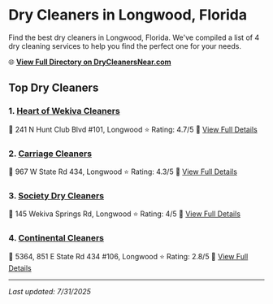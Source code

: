 # Dry Cleaners in Longwood, Florida

Find the best dry cleaners in Longwood, Florida. We've compiled a list of 4 dry cleaning services to help you find the perfect one for your needs.

🌐 **[View Full Directory on DryCleanersNear.com](https://drycleanersnear.com/city/US/Florida/Longwood)**

## Top Dry Cleaners

### 1. [Heart of Wekiva Cleaners](https://drycleanersnear.com/dryCleaner/68858834aef64230e206adfb/heart-of-wekiva-cleaners)
📍 241 N Hunt Club Blvd #101, Longwood
⭐ Rating: 4.7/5
🔗 [View Full Details](https://drycleanersnear.com/dryCleaner/68858834aef64230e206adfb/heart-of-wekiva-cleaners)

### 2. [Carriage Cleaners](https://drycleanersnear.com/dryCleaner/688588c6aef64230e206b335/carriage-cleaners)
📍 967 W State Rd 434, Longwood
⭐ Rating: 4.3/5
🔗 [View Full Details](https://drycleanersnear.com/dryCleaner/688588c6aef64230e206b335/carriage-cleaners)

### 3. [Society Dry Cleaners](https://drycleanersnear.com/dryCleaner/688588a3aef64230e206b23a/society-dry-cleaners)
📍 145 Wekiva Springs Rd, Longwood
⭐ Rating: 4/5
🔗 [View Full Details](https://drycleanersnear.com/dryCleaner/688588a3aef64230e206b23a/society-dry-cleaners)

### 4. [Continental Cleaners](https://drycleanersnear.com/dryCleaner/6885889eaef64230e206b21a/continental-cleaners)
📍 5364, 851 E State Rd 434 #106, Longwood
⭐ Rating: 2.8/5
🔗 [View Full Details](https://drycleanersnear.com/dryCleaner/6885889eaef64230e206b21a/continental-cleaners)


---

*Last updated: 7/31/2025*
